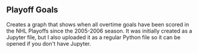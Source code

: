 <h2>Playoff Goals</h2>
<p>Creates a graph that shows when all overtime goals have been scored in the NHL Playoffs since the 2005-2006 season.
It was initially created as a Jupyter file, but I also uploaded it as a regular Python file so it can be opened if you don't have Jupyter.</p>
